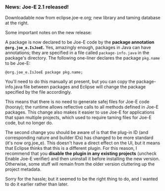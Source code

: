### News: Joe-E 2.1 released! ###

Downloadable now from eclipse.joe-e.org; new library and taming database at the right.

Some important notes on the new release:

A package is now declared to be Joe-E code by the **package annotation `@org.joe_e.IsJoeE`.**  Yes, amazingly enough, packages in Java can have annotations; they are specified in a file called `package-info.java` in the package's directory.  The following one-liner declares the package `pkg.name` to be Joe-E:
```
@org.joe_e.IsJoeE package pkg.name;
```

You'll need to do this manually at present, but you can copy the package-info.java file between packages and Eclipse will change the package specified by the file accordingly.

This means that there is no need to generate safej files for Joe-E code (hooray); the runtime allows reflective calls to all methods defined in Joe-E packages.  This change also makes it easier to use Joe-E for applications that span multiple projects, which used to require taming files for Joe-E code, but no longer do.

The second change you should be aware of is that the plug-in ID (and corresponding nature and builder IDs) has changed to be more standard (it's now org.joe\_e).  This doesn't have a direct effect on the UI, but it means that Eclipse thinks that this is a different plugin.  For this reason, I recommend that you **disable the plugin in any existing projects** (uncheck Enable Joe-E verifier) and then uninstall it before installing the new version.
Otherwise, some stuff will remain from the older version cluttering up the project metadata.

Sorry for the hassle; but it seemed to be the right thing to do, and I wanted to do it earlier rather than later.